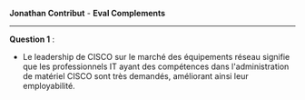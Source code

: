 **Jonathan Contribut** -  **Eval Complements**

---

**Question 1** : 
- Le leadership de CISCO sur le marché des équipements réseau signifie que les professionnels IT ayant des compétences dans l'administration de matériel CISCO sont très demandés, améliorant ainsi leur employabilité.